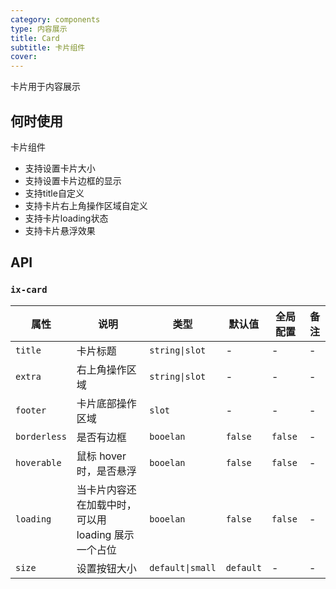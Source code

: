 ```yaml
---
category: components
type: 内容展示
title: Card
subtitle: 卡片组件
cover:
---
```


卡片用于内容展示

## 何时使用

卡片组件

- 支持设置卡片大小
- 支持设置卡片边框的显示
- 支持title自定义
- 支持卡片右上角操作区域自定义
- 支持卡片loading状态
- 支持卡片悬浮效果

## API

### `ix-card`

| 属性 | 说明 | 类型 | 默认值 | 全局配置 | 备注 |
| --- | --- | --- | --- | --- | --- |
| `title` | 卡片标题 | `string\|slot` | - | - | - |
| `extra` | 右上角操作区域 | `string\|slot` | - | - | - |
| `footer` | 卡片底部操作区域 | `slot` | - | - | - |
| `borderless` | 是否有边框 | `booelan` | `false` | `false` | - |
| `hoverable` | 鼠标 hover 时，是否悬浮 | `booelan` | `false` | `false` | - |
| `loading` | 当卡片内容还在加载中时，可以用 loading 展示一个占位 | `booelan` | `false` | `false` | - |
| `size` | 设置按钮大小 | `default\|small` | `default` | - | - |

